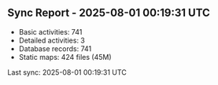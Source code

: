 ## Sync Report - 2025-08-01 00:19:31 UTC

- Basic activities: 741
- Detailed activities: 3
- Database records: 741
- Static maps: 424 files (45M)

Last sync: 2025-08-01 00:19:31 UTC
